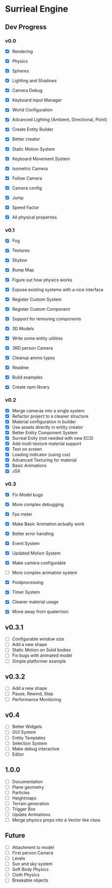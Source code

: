 # Surrieal Engine

## Dev Progress

### v0.0

- [x] Rendering
- [x] Physics
- [x] Spheres
- [x] Lighting and Shadows
- [x] Camera Debug

- [x] Keyboard Input Manager
- [x] World Configuration
- [x] Advanced Lighting (Ambient, Directional, Point)
- [x] Create Entity Builder
- [x] Better creator

- [x] Static Motion System
- [x] Keyboard Movement System
- [x] Isometric Camera
- [x] Follow Camera
- [x] Camera config

- [x] Jump
- [x] Speed Factor
- [x] All physical properties

### v0.1

- [x] Fog
- [x] Textures
- [x] Skybox
- [x] Bump Map
- [x] Figure out how physics works

- [x] Expose existing systems with a nice interface
- [x] Register Custom System
- [x] Register Custom Component
- [x] Support for removing components

- [x] 3D Models
- [x] Write some entity utilities
- [x] 3RD person Camera

- [x] Cleanup ammo types
- [x] Readme
- [x] Build examples
- [x] Create npm library

### v0.2

- [x] Merge cameras into a single system
- [x] Refactor project to a cleaner structure
- [x] Material configuration in builder
- [x] Use assets directly in entity creator
- [x] Better Entity Component System
- [x] Surreal Enity (not needed with new ECS)
- [x] Add multi-texture material support
- [x] Text on screen
- [x] Loading indicator (using css)
- [x] Advanced Texturing for material
- [x] Basic Animations
- [x] JSX

### v0.3

- [x] Fix Model bugs
- [x] More complex debugging
- [x] Fps meter
- [x] Make Basic Animation actually work
- [x] Better error handling

- [x] Event System
- [x] Updated Motion System
- [x] Make camera configurable
- [ ] More complex animation system

- [x] Postprocessing
- [x] Timer System

- [x] Cleaner material usage
- [x] Move away from quaternion

## v0.3.1

- [ ] Configurable window size
- [ ] Add a new shape
- [ ] Static Motion on Solid bodies
- [ ] Fix bugs with animated model
- [ ] Simple platformer example

## v0.3.2

- [ ] Add a new shape
- [ ] Pause, Rewind, Step
- [ ] Performance Monitoring

## v0.4

- [ ] Better Widgets
- [ ] GUI System
- [ ] Entity Templates
- [ ] Selection System
- [ ] Make debug interactive
- [ ] Editor

## 1.0.0

- [ ] Documentation
- [ ] Plane geometry
- [ ] Particles
- [ ] Heightmaps
- [ ] Terrain generation
- [ ] Trigger Box
- [ ] Update Animations
- [ ] Merge physics props into a Vector like class

## Future

- [ ] Attachment to model
- [ ] First person Camera
- [ ] Levels
- [ ] Sun and sky system
- [ ] Soft Body Physics
- [ ] Cloth Physics
- [ ] Breakable objects
